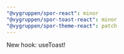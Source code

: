 ```yaml
---
"@vygruppen/spor-react": minor
"@vygruppen/spor-toast-react": minor
"@vygruppen/spor-theme-react": patch
---
```


New hook: useToast!
